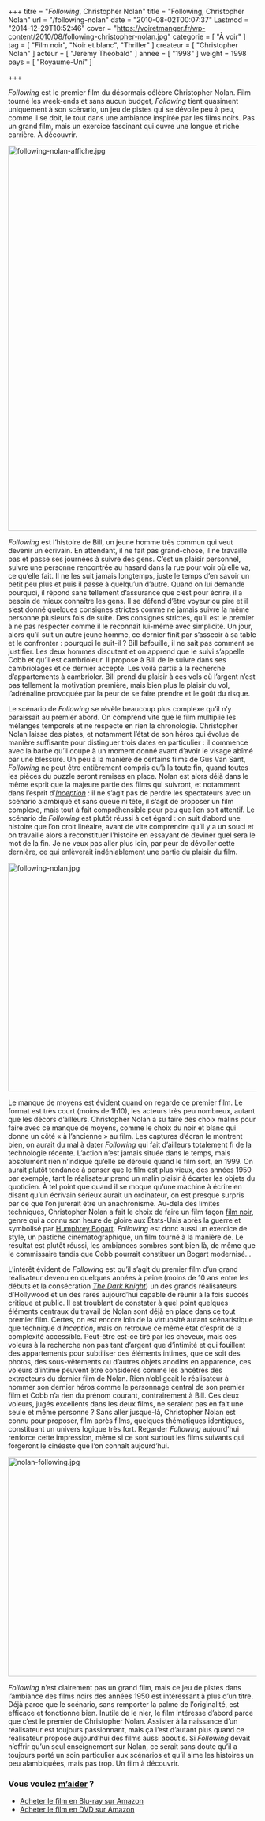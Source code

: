 +++
titre = "<em>Following</em>, Christopher Nolan"
title = "Following, Christopher Nolan"
url = "/following-nolan"
date = "2010-08-02T00:07:37"
Lastmod = "2014-12-29T10:52:46"
cover = "https://voiretmanger.fr/wp-content/2010/08/following-christopher-nolan.jpg"
categorie = [ "À voir" ]
tag = [ "Film noir", "Noir et blanc", "Thriller" ]
createur = [ "Christopher Nolan" ]
acteur = [ "Jeremy Theobald" ]
annee = [ "1998" ]
weight = 1998
pays = [ "Royaume-Uni" ]

+++

<p><em>Following</em> est le premier film du désormais célèbre Christopher Nolan. Film tourné les week-ends et sans aucun budget, <em>Following</em> tient quasiment uniquement à son scénario, un jeu de pistes qui se dévoile peu à peu, comme il se doit, le tout dans une ambiance inspirée par les films noirs. Pas un grand film, mais un exercice fascinant qui ouvre une longue et riche carrière. À découvrir.</p>
<a href="http://www.allocine.fr/film/fichefilm_gen_cfilm=21632.html"><img class="aligncenter" src="https://voiretmanger.fr/wp-content/2010/08/following-nolan-affiche.jpg" alt="following-nolan-affiche.jpg" width="570" height="779" border="0" /></a>
<p><em>Following</em> est l&rsquo;histoire de Bill, un jeune homme très commun qui veut devenir un écrivain. En attendant, il ne fait pas grand-chose, il ne travaille pas et passe ses journées à suivre des gens. C&rsquo;est un plaisir personnel, suivre une personne rencontrée au hasard dans la rue pour voir où elle va, ce qu&rsquo;elle fait. Il ne les suit jamais longtemps, juste le temps d&rsquo;en savoir un petit peu plus et puis il passe à quelqu&rsquo;un d&rsquo;autre. Quand on lui demande pourquoi, il répond sans tellement d&rsquo;assurance que c&rsquo;est pour écrire, il a besoin de mieux connaître les gens. Il se défend d&rsquo;être voyeur ou pire et il s&rsquo;est donné quelques consignes strictes comme ne jamais suivre la même personne plusieurs fois de suite. Des consignes strictes, qu&rsquo;il est le premier à ne pas respecter comme il le reconnaît lui-même avec simplicité. Un jour, alors qu&rsquo;il suit un autre jeune homme, ce dernier finit par s&rsquo;asseoir à sa table et le confronter : pourquoi le suit-il ? Bill bafouille, il ne sait pas comment se justifier. Les deux hommes discutent et on apprend que le suivi s&rsquo;appelle Cobb et qu&rsquo;il est cambrioleur. Il propose à Bill de le suivre dans ses cambriolages et ce dernier accepte. Les voilà partis à la recherche d&rsquo;appartements à cambrioler. Bill prend du plaisir à ces vols où l&rsquo;argent n&rsquo;est pas tellement la motivation première, mais bien plus le plaisir du vol, l&rsquo;adrénaline provoquée par la peur de se faire prendre et le goût du risque.</p>
<p>Le scénario de <em>Following</em> se révèle beaucoup plus complexe qu&rsquo;il n&rsquo;y paraissait au premier abord. On comprend vite que le film multiplie les mélanges temporels et ne respecte en rien la chronologie. Christopher Nolan laisse des pistes, et notamment l&rsquo;état de son héros qui évolue de manière suffisante pour distinguer trois dates en particulier : il commence avec la barbe qu&rsquo;il coupe à un moment donné avant d&rsquo;avoir le visage abîmé par une blessure. Un peu à la manière de certains films de Gus Van Sant, <em>Following</em> ne peut être entièrement compris qu&rsquo;à la toute fin, quand toutes les pièces du puzzle seront remises en place. Nolan est alors déjà dans le même esprit que la majeure partie des films qui suivront, et notamment dans l&rsquo;esprit d&rsquo;<em><a href="https://voiretmanger.fr/2010/07/17/inception-nolan/">Inception</a></em> : il ne s&rsquo;agit pas de perdre les spectateurs avec un scénario alambiqué et sans queue ni tête, il s&rsquo;agit de proposer un film complexe, mais tout à fait compréhensible pour peu que l&rsquo;on soit attentif. Le scénario de <em>Following</em> est plutôt réussi à cet égard : on suit d&rsquo;abord une histoire que l&rsquo;on croit linéaire, avant de vite comprendre qu&rsquo;il y a un souci et on travaille alors à reconstituer l&rsquo;histoire en essayant de deviner quel sera le mot de la fin. Je ne veux pas aller plus loin, par peur de dévoiler cette dernière, ce qui enlèverait indéniablement une partie du plaisir du film.</p>
<img class="aligncenter" src="https://voiretmanger.fr/wp-content/2010/08/following-nolan.jpg" alt="following-nolan.jpg" width="690" height="462" border="0" />
<p>Le manque de moyens est évident quand on regarde ce premier film. Le format est très court (moins de 1h10), les acteurs très peu nombreux, autant que les décors d&rsquo;ailleurs. Christopher Nolan a su faire des choix malins pour faire avec ce manque de moyens, comme le choix du noir et blanc qui donne un côté &laquo;&nbsp;à l&rsquo;ancienne&nbsp;&raquo; au film. Les captures d&rsquo;écran le montrent bien, on aurait du mal à dater <em>Following</em> qui fait d&rsquo;ailleurs totalement fi de la technologie récente. L&rsquo;action n&rsquo;est jamais située dans le temps, mais absolument rien n&rsquo;indique qu&rsquo;elle se déroule quand le film sort, en 1999. On aurait plutôt tendance à penser que le film est plus vieux, des années 1950 par exemple, tant le réalisateur prend un malin plaisir à écarter les objets du quotidien. À tel point que quand il se moque qu&rsquo;une machine à écrire en disant qu&rsquo;un écrivain sérieux aurait un ordinateur, on est presque surpris par ce que l&rsquo;on jurerait être un anachronisme. Au-delà des limites techniques, Christopher Nolan a fait le choix de faire un film façon <a href="https://voiretmanger.fr/tag/film-noir/">film noir</a>, genre qui a connu son heure de gloire aux États-Unis après la guerre et symbolisé par <a href="https://voiretmanger.fr/acteurs/humphrey-bogart/">Humphrey Bogart</a>. <em>Following</em> est donc aussi un exercice de style, un pastiche cinématographique, un film tourné à la manière de. Le résultat est plutôt réussi, les ambiances sombres sont bien là, de même que le commissaire tandis que Cobb pourrait constituer un Bogart modernisé…</p>
<p>L&rsquo;intérêt évident de <em>Following</em> est qu&rsquo;il s&rsquo;agit du premier film d&rsquo;un grand réalisateur devenu en quelques années à peine (moins de 10 ans entre les débuts et la consécration <a href="https://voiretmanger.fr/2012/07/18/dark-knight-nolan/" title="The Dark Knight, Christopher Nolan"><em>The Dark Knight</em></a>) un des grands réalisateurs d&rsquo;Hollywood et un des rares aujourd&rsquo;hui capable de réunir à la fois succès critique et public. Il est troublant de constater à quel point quelques éléments centraux du travail de Nolan sont déjà en place dans ce tout premier film. Certes, on est encore loin de la virtuosité autant scénaristique que technique d&rsquo;<em>Inception</em>, mais on retrouve ce même état d&rsquo;esprit de la complexité accessible. Peut-être est-ce tiré par les cheveux, mais ces voleurs à la recherche non pas tant d&rsquo;argent que d&rsquo;intimité et qui fouillent des appartements pour subtiliser des éléments intimes, que ce soit des photos, des sous-vêtements ou d&rsquo;autres objets anodins en apparence, ces voleurs d&rsquo;intime peuvent être considérés comme les ancêtres des extracteurs du dernier film de Nolan. Rien n&rsquo;obligeait le réalisateur à nommer son dernier héros comme le personnage central de son premier film et Cobb n&rsquo;a rien du prénom courant, contrairement à Bill. Ces deux voleurs, jugés excellents dans les deux films, ne seraient pas en fait une seule et même personne ? Sans aller jusque-là, Christopher Nolan est connu pour proposer, film après films, quelques thématiques identiques, constituant un univers logique très fort. Regarder <em>Following</em> aujourd&rsquo;hui renforce cette impression, même si ce sont surtout les films suivants qui forgeront le cinéaste que l&rsquo;on connaît aujourd&rsquo;hui.</p>
<img class="aligncenter" src="https://voiretmanger.fr/wp-content/2010/08/nolan-following.jpg" alt="nolan-following.jpg" width="690" height="444" border="0" />
<p><em>Following</em> n&rsquo;est clairement pas un grand film, mais ce jeu de pistes dans l&rsquo;ambiance des films noirs des années 1950 est intéressant à plus d&rsquo;un titre. Déjà parce que le scénario, sans remporter la palme de l&rsquo;originalité, est efficace et fonctionne bien. Inutile de le nier, le film intéresse d&rsquo;abord parce que c&rsquo;est le premier de Christopher Nolan. Assister à la naissance d&rsquo;un réalisateur est toujours passionnant, mais ça l&rsquo;est d&rsquo;autant plus quand ce réalisateur propose aujourd&rsquo;hui des films aussi aboutis. Si <em>Following</em> devait n&rsquo;offrir qu&rsquo;un seul enseignement sur Nolan, ce serait sans doute qu&rsquo;il a toujours porté un soin particulier aux scénarios et qu&rsquo;il aime les histoires un peu alambiquées, mais pas trop. Un film à découvrir.</p>
<div class="amazon">
<h3>Vous voulez <a href="https://voiretmanger.fr/soutien/">m&rsquo;aider</a> ?</h3>
<ul>
<li><a href="http://www.amazon.fr/gp/product/B009D5LVCE/ref=as_li_ss_tl?ie=UTF8&amp;tag=leblogdenic07-21&amp;linkCode=as2&amp;camp=1642&amp;creative=19458&amp;creativeASIN=B009D5LVCE">Acheter le film en Blu-ray sur Amazon</a></li>
<li><a href="http://www.amazon.fr/gp/product/B0083U929O/ref=as_li_ss_tl?ie=UTF8&amp;tag=leblogdenic07-21&amp;linkCode=as2&amp;camp=1642&amp;creative=19458&amp;creativeASIN=B0083U929O">Acheter le film en DVD sur Amazon</a></li>
</ul>
</div>

